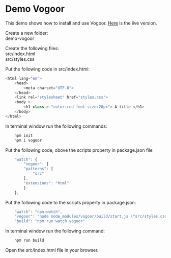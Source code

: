 Demo Vogoor
===========

This demo shows how to install and use Vogoor. [Here](<https://www.vogoor.com>) is the live version.

Create a new folder:<br>
demo-vogoor

Create the following files:<br>
src/index.html<br>
src/styles.css<br>

Put the following code in src/index.html:
````js
<html lang="en">
    <head>
        <meta charset="UTF-8">
    </head>
    <link rel="stylesheet" href="styles.css">
    <body >
        <h1 class = "color:red font-size:20px"> A title </h1>
    </body>
</html>
````

In terminal window run the following commands:
````js
    npm init
    npm i vogoor
````

Put the following code, obove the scripts property in package.json file
````js
    "watch": {
        "vogoor": {
        "patterns": [
            "src"
        ],
        "extensions": "html"
        }
    },
````

Put the following code to the scripts property in package.json:
````js
    "watch": "npm-watch",
    "vogoor": "node node_modules/vogoor/build/start.js \"src/styles.css\" \"src\" ",
    "build": "npm run watch vogoor"
````

In terminal window run the following command:
````js
    npm run build
````

Open the src/index.html file in your browser. 
